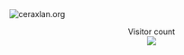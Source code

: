 <img src="https://raw.githubusercontent.com/CERAXLAN-ORG/CERAXLAN-ORG/main/resources/banner.png" alt="ceraxlan.org">

<p align="center"> 
  Visitor count<br>
  <img src="https://profile-counter.glitch.me/CERAXLAN-ORG/count.svg" />
</p>
 
